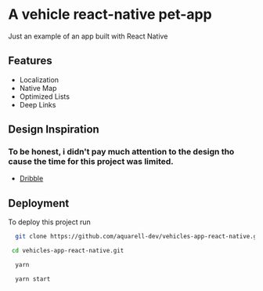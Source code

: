 # A vehicle react-native pet-app

Just an example of an app built with React Native

## Features

- Localization
- Native Map
- Optimized Lists
- Deep Links

## Design Inspiration

### To be honest, i didn't pay much attention to the design tho cause the time for this project was limited.

- [Dribble](https://dribbble.com/shots/16902617--25-Mobile-App-Concept)

## Deployment

To deploy this project run

```bash
  git clone https://github.com/aquarell-dev/vehicles-app-react-native.git
```

```bash
 cd vehicles-app-react-native.git
```

```bash
  yarn
```

```bash
  yarn start
```

